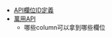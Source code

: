 * [API欄位ID定義](https://cnyesrd.atlassian.net/wiki/spaces/PS/pages/665813123/API+ID)
* [萬用API](https://cnyesrd.atlassian.net/wiki/spaces/PS/pages/633766431/API)
	* 哪些column可以拿到哪些欄位

